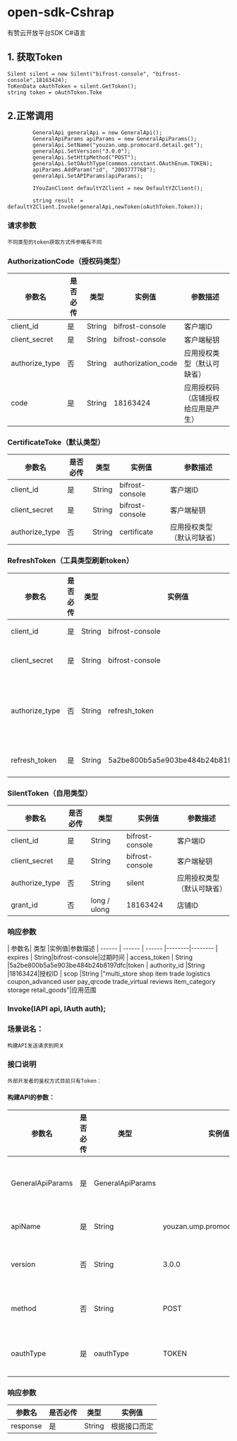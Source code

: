 # open-sdk-Cshrap
有赞云开放平台SDK C#语言
## 1. 获取Token

    Silent silent = new Silent("bifrost-console", "bifrost-console",18163424);
    ToKenData oAuthToken = silent.GetToken();
    string token = oAuthToken.Toke
    
## 2.正常调用

            GeneralApi generalApi = new GeneralApi();
            GeneralApiParams apiParams = new GeneralApiParams();
            generalApi.SetName("youzan.ump.promocard.detail.get");
            generalApi.SetVersion("3.0.0");
            generalApi.SetHttpMethod("POST");
            generalApi.SetOAuthType(common.constant.OAuthEnum.TOKEN);
            apiParams.AddParam("id", "2003777768");
            generalApi.SetAPIParams(apiParams);

            IYouZanClient defaultYZClient = new DefaultYZClient();

            string result  =  defaultYZClient.Invoke(generalApi,newToken(oAuthToken.Token));



### 请求参数

    不同类型的token获取方式传参略有不同
    
### AuthorizationCode（授权码类型）

| 参数名| 是否必传 | 类型 |实例值|参数描述
| ------ | ------ | ------ |--------|--------
| client_id | 是 | String |bifrost-console|客户端ID
| client_secret | 是 | String |bifrost-console|客户端秘钥
| authorize_type | 否 | String |authorization_code|应用授权类型（默认可缺省）
| code | 是 | String | 18163424|应用授权码（店铺授权给应用是产生）

### CertificateToke（默认类型）
| 参数名| 是否必传 | 类型 |实例值|参数描述
| ------ | ------ | ------ |--------|--------
| client_id | 是 | String |bifrost-console|客户端ID
| client_secret | 是 | String |bifrost-console|客户端秘钥
| authorize_type | 否 | String |certificate|应用授权类型（默认可缺省）

### RefreshToken（工具类型刷新token）

| 参数名| 是否必传 | 类型 |实例值|参数描述
| ------ | ------ | ------ |--------|--------
| client_id | 是 | String |bifrost-console|客户端ID
| client_secret | 是 | String |bifrost-console|客户端秘钥
| authorize_type | 否 | String |refresh_token|应用授权类型（默认可缺省）
| refresh_token | 是 | String |5a2be800b5a5e903be484b24b8197dfc|被刷新token

### SilentToken（自用类型）


| 参数名| 是否必传 | 类型 |实例值|参数描述
| ------ | ------ | ------ |--------|--------
| client_id | 是 | String |bifrost-console|客户端ID
| client_secret | 是 | String |bifrost-console|客户端秘钥
| authorize_type | 否 | String |silent|应用授权类型（默认可缺省）
| grant_id | 否 | long / ulong | 18163424|店铺ID


### 响应参数


| 参数名| 类型 |实例值|参数描述
| ------ | ------ | ------ |--------|--------
| expires | String|bifrost-console|过期时间
| access_token | String |5a2be800b5a5e903be484b24b8197dfc|token
| authority_id |String |18163424|授权ID
| scop |String |"multi_store shop item trade logistics coupon_advanced user pay_qrcode trade_virtual reviews item_category storage retail_goods"|应用范围



### Invoke(IAPI api, IAuth auth);

### 场景说名：

    构建API发送请求到网关
    
### 接口说明

    外部开发者的鉴权方式目前只有Token：
    
#### 构建API的参数：
| 参数名| 是否必传 | 类型 |实例值|参数描述
| ------ | ------ | ------ | ------ | ------ 
| GeneralApiParams | 是 | GeneralApiParams ||API请求参数
| apiName | 是 | String |youzan.ump.promocard.detail.get|API名称
| version | 否 | String |3.0.0|API版本号
| method | 否 | String | POST|请求方式
| oauthType | 是 | oauthType | TOKEN|鉴权类型

### 响应参数

| 参数名| 是否必传 | 类型 |实例值
| ------ | ------ | ------ | ------ |
| response | 是 | String |根据接口而定

